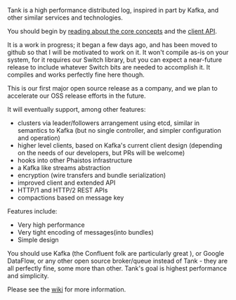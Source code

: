 Tank is a high performance distributed log, inspired in part by Kafka, and other similar services and technologies. 

You should begin by [reading about the core concepts](https://github.com/phaistos-networks/TANK/wiki/Core-Concepts) and the [client API](https://github.com/phaistos-networks/TANK/wiki/Client-API).

It is a work in progress; it began a few days ago, and has been moved to github so that I will be motivated to work on it.
It won't compile as-is on your system, for it requires our Switch library, but you can expect a near-future release to include whatever Switch bits are needed to accomplish it.
It compiles and works perfectly fine here though.

This is our first major open source release as a company, and we plan to accelerate our OSS release efforts in the future.

It will eventually support, among other features:
- clusters via leader/followers arrangement using etcd, similar in semantics to Kafka (but no single controller, and simpler configuration and operation)
- higher level clients, based on Kafka's current client design (depending on the needs of our developers, but PRs will be welcome)
- hooks into other Phaistos infrastructure
- a Kafka like streams abstraction
- encryption (wire transfers and bundle serialization)
- improved client and extended API
- HTTP/1 and HTTP/2 REST APIs
- compactions based on message key


Features include:
- Very high performance
- Very tight encoding of messages(into bundles)
- Simple design

You should use Kafka (the Confluent folk are particularly great ), or Google DataFlow, or any other open source broker/queue instead of Tank - they are all perfectly fine, some more than other. 
Tank's goal is highest performance and simplicity. 

Please see the [wiki](https://github.com/phaistos-networks/TANK/wiki) for more information.
